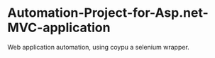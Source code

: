 # Automation-Project-for-Asp.net-MVC-application
Web application automation, using coypu a selenium wrapper. 
